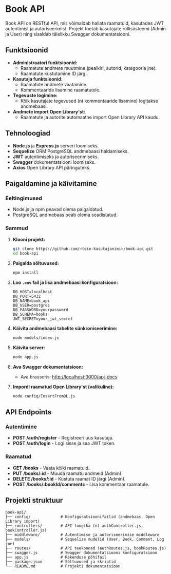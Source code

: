 # Book API

Book API on RESTful API, mis võimaldab hallata raamatuid, kasutades JWT autentimist ja autoriseerimist. Projekt toetab kasutajate rollisüsteemi (Admin ja User) ning sisaldab täielikku Swagger dokumentatsiooni.

## Funktsioonid

- **Administraatori funktsioonid:**
  - Raamatute andmete muutmine (pealkiri, autorid, kategooria jne).
  - Raamatute kustutamine ID järgi.
- **Kasutaja funktsioonid:**
  - Raamatute andmete vaatamine.
  - Kommentaaride lisamine raamatutele.
- **Tegevuste logimine:**
  - Kõik kasutajate tegevused (nt kommentaaride lisamine) logitakse andmebaasi.
- **Andmete import Open Library'st:**
  - Raamatute ja autorite automaatne import Open Library API kaudu.

## Tehnoloogiad

- **Node.js** ja **Express.js** serveri loomiseks.
- **Sequelize** ORM PostgreSQL andmebaasi haldamiseks.
- **JWT** autentimiseks ja autoriseerimiseks.
- **Swagger** dokumentatsiooni loomiseks.
- **Axios** Open Library API päringuteks.

## Paigaldamine ja käivitamine

### Eeltingimused

- Node.js ja npm peavad olema paigaldatud.
- PostgreSQL andmebaas peab olema seadistatud.

### Sammud

1. **Klooni projekt:**
   ```bash
   git clone https://github.com/<teie-kasutajanimi>/book-api.git
   cd book-api
   ```

2. **Paigalda sõltuvused:**
   ```bash
   npm install
   ```

3. **Loo `.env` fail ja lisa andmebaasi konfiguratsioon:**
   ```plaintext
   DB_HOST=localhost
   DB_PORT=5432
   DB_NAME=book_api
   DB_USER=postgres
   DB_PASSWORD=yourpassword
   DB_SCHEMA=books
   JWT_SECRET=your_jwt_secret
   ```

4. **Käivita andmebaasi tabelite sünkroniseerimine:**
   ```bash
   node models/index.js
   ```

5. **Käivita server:**
   ```bash
   node app.js
   ```

6. **Ava Swagger dokumentatsioon:**
   - Ava brauseris: [http://localhost:3000/api-docs](http://localhost:3000/api-docs)

7. **Impordi raamatud Open Library'st (valikuline):**
   ```bash
   node config/InsertFromOL.js
   ```

## API Endpoints

### Autentimine
- **POST /auth/register** - Registreeri uus kasutaja.
- **POST /auth/login** - Logi sisse ja saa JWT token.

### Raamatud
- **GET /books** - Vaata kõiki raamatuid.
- **PUT /books/:id** - Muuda raamatu andmeid (Admin).
- **DELETE /books/:id** - Kustuta raamat ID järgi (Admin).
- **POST /books/:bookId/comments** - Lisa kommentaar raamatule.

## Projekti struktuur

```
book-api/
├── config/             # Konfiguratsioonifailid (andmebaas, Open Library import)
├── controllers/        # API loogika (nt authController.js, bookController.js)
├── middleware/         # Autentimise ja autoriseerimise middleware
├── models/             # Sequelize mudelid (User, Book, Comment, Log jne)
├── routes/             # API teekonnad (authRoutes.js, bookRoutes.js)
├── swagger.js          # Swagger dokumentatsiooni konfiguratsioon
├── app.js              # Rakenduse põhifail
├── package.json        # Sõltuvused ja skriptid
└── README.md           # Projekti dokumentatsioon
```

